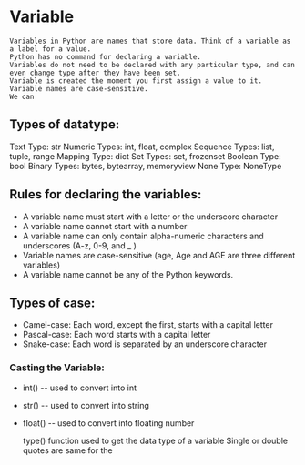 # Variable
    Variables in Python are names that store data. Think of a variable as a label for a value.
    Python has no command for declaring a variable.
    Variables do not need to be declared with any particular type, and can even change type after they have been set.
    Variable is created the moment you first assign a value to it.
    Variable names are case-sensitive.
    We can 

## Types of datatype:

Text Type:	str
Numeric Types:	int, float, complex
Sequence Types:	list, tuple, range
Mapping Type:	dict
Set Types:	set, frozenset
Boolean Type:	bool
Binary Types:	bytes, bytearray, memoryview
None Type:	NoneType


## Rules for declaring the variables:
- A variable name must start with a letter or the underscore character
- A variable name cannot start with a number
- A variable name can only contain alpha-numeric characters and underscores (A-z, 0-9, and _ )
- Variable names are case-sensitive (age, Age and AGE are three different variables)
- A variable name cannot be any of the Python keywords.

## Types of case:
- Camel-case: Each word, except the first, starts with a capital letter
- Pascal-case: Each word starts with a capital letter
- Snake-case: Each word is separated by an underscore character


### Casting the Variable:
- int() -- used to convert into int
- str() -- used to convert into string 
- float() -- used to convert into floating number

    type() function used to get the data type of a variable
    Single or double quotes are same for the 

### 